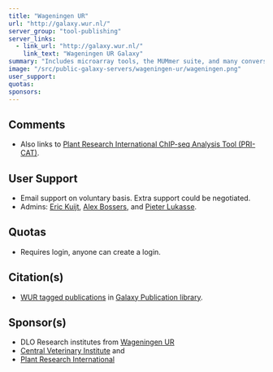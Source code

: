```yaml
---
title: "Wageningen UR"
url: "http://galaxy.wur.nl/"
server_group: "tool-publishing"
server_links: 
  - link_url: "http://galaxy.wur.nl/"
    link_text: "Wageningen UR Galaxy"
summary: "Includes microarray tools, the MUMmer suite, and many conversion tools. Strong focus on multi-omics: next to genomics tools it also contains proteomics and metabolomics tools "
image: "/src/public-galaxy-servers/wageningen-ur/wageningen.png"
user_support: 
quotas: 
sponsors: 
---
```


## Comments

* Also links to [Plant Research International ChIP-seq Analysis Tool (PRI-CAT)](http://www.ab.wur.nl/pricat/#Galaxy).

## User Support

* Email support on voluntary basis. Extra support could be negotiated.
* Admins: [Eric Kuijt](mailto:eric.kuijt@wur.nl), [Alex Bossers](mailto:alex.bossers@wur.nl), and [Pieter Lukasse](mailto:pieter.lukasse@wur.nl).

## Quotas

* Requires login, anyone can create a login.

## Citation(s)

* [WUR tagged publications](https://www.zotero.org/groups/1732893/galaxy/items/tag/%3EWUR) in [Galaxy Publication library](/src/publication-library/index.md).


## Sponsor(s)

* DLO Research institutes from [Wageningen UR](http://www.wur.nl)
* [Central Veterinary Institute](http://wwww.cvi.wur.nl/) and
* [Plant Research International](http://www.pri.wur.nl/)
